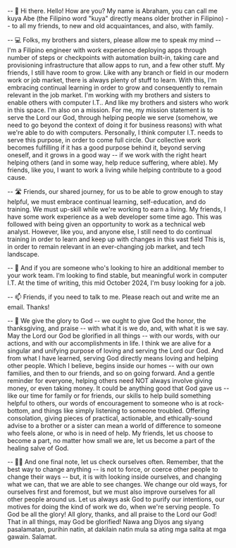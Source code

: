 -- 👋 Hi there. Hello! How are you? My name is Abraham, you can call me kuya Abe (the Filipino word "kuya" directly means older brother in Filipino) -- to all my friends, to new and old acquaintances, and also, with family.

-- 💻 Folks, my brothers and sisters, please allow me to speak my mind -- I'm a Filipino engineer with work experience deploying apps through number of steps or checkpoints with automation built-in, taking care and provisioning infrastructure that allow apps to run, and a few other stuff. My friends, I still have room to grow. Like with any branch or field in our modern work or job market, there is always plenty of stuff to learn. With this, I'm embracing continual learning in order to grow and consequently to remain relevant in the job market. I'm working with my brothers and sisters to enable others with computer I.T.. And like my brothers and sisters who work in this space. I'm also on a mission. For me, my mission statement is to serve the Lord our God, through helping people we serve (somehow, we need to go beyond the context of doing it for business reasons) with what we're able to do with computers. Personally, I think computer I.T. needs to serve this purpose, in order to come full circle. Our collective work becomes fulfilling if it has a good purpose behind it, beyond serving oneself, and it grows in a good way -- if we work with the right heart helping others (and in some way, help reduce suffering, where able). My friends, like you, I want to work a living while helping contribute to a good cause.

-- 🛣️ Friends, our shared journey, for us to be able to grow enough to stay helpful, we must embrace continual learning, self-education, and do training. We must up-skill while we're working to earn a living. My friends, I have some work experience as a web developer some time ago. This was followed with being given an opportunity to work as a technical web analyst. However, like you, and anyone else, I still need to do continual training in order to learn and keep up with changes in this vast field This is, in order to remain relevant in an ever-changing job market, and tech landscape.

-- 💞️ And if you are someone who's looking to hire an additional member to your work team. I’m looking to find stable, but meaningful work in computer I.T. At the time of writing, this mid October 2024, I'm busy looking for a job.

-- 📫 Friends, if you need to talk to me. Please reach out and write me an email. Thanks!

-- 🌅 We give the glory to God -- we ought to give God the honor, the thanksgiving, and praise -- with what it is we do, and, with what it is we say. May the Lord our God be glorified in all things -- with our words, with our actions, and with our accomplishments in life. I think we are alive for a singular and unifying purpose of loving and serving the Lord our God. And from what I have learned, serving God directly means loving and helping other people. Which I believe, begins inside our homes -- with our own families, and then to our friends, and so on going forward. And a gentle reminder for everyone, helping others need NOT always involve giving money, or even taking money. It could be anything good that God gave us -- like our time for family or for friends, our skills to help build something helpful to others, our words of encouragement to someone who is at rock-bottom, and things like simply listening to someone troubled. Offering consolation, giving pieces of practical, actionable, and ethically-sound advise to a brother or a sister can mean a world of difference to someone who feels alone, or who is in need of help. My friends, let us choose to become a part, no matter how small we are, let us become a part of the healing salve of God.

-- 🤲🏼 And one final note, let us check ourselves often. Remember, that the best way to change anything -- is not to force, or coerce other people to change their ways -- but, it is with looking inside ourselves, and changing what we can, that we are able to see changes. We change our old ways, for ourselves first and foremost, but we must also improve ourselves for all other people around us. Let us always ask God to purify our intentions, our motives for doing the kind of work we do, when we're serving people. To God be all the glory! All glory, thanks, and all praise to the Lord our God! That in all things, may God be glorified! Nawa ang Diyos ang siyang pasalamatan, purihin natin, at dakilain natin mula sa ating mga salita at mga gawain. Salamat.

<!---
abormate/abormate is a ✨ special ✨ repository because its `README.md` (this file) appears on your GitHub profile.
You can click the Preview link to take a look at your changes.
--->
